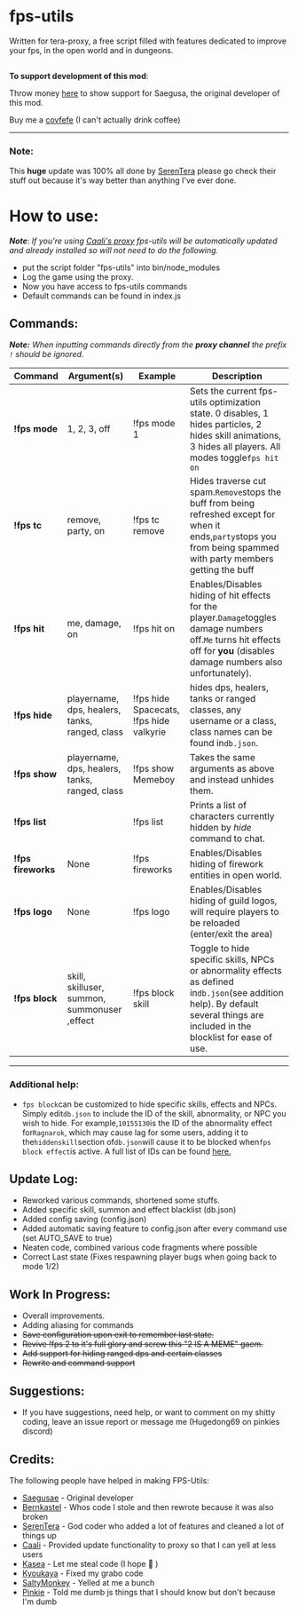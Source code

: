 # fps-utils

  Written for tera-proxy, a free script filled with features dedicated to improve your fps, in the open world and in dungeons.
  
  ##
  
  **To support development of this mod**:
  
  Throw money [here](https://www.patreon.com/saegusa) to show support for Saegusa, the original developer of this mod.
  
  Buy me a [covfefe](https://ko-fi.com/hugedong) (I can't actually drink coffee)
  ****

### Note:
This **huge** update was 100% all done by [SerenTera](https://github.com/SerenTera) please go check their stuff out because it's way better than anything I've ever done.

# How to use:
***Note***: *If you're using [Caali's proxy](https://discord.gg/maqBmJV) fps-utils will be automatically updated and already installed so will not need to do the following.*
* put the script folder "fps-utils" into bin/node_modules
* Log the game using the proxy.
* Now you have access to fps-utils commands
* Default commands can be found in index.js

## Commands:
***Note:*** *When inputting commands directly from the **proxy channel**  the prefix `!` should be ignored.*

Command | Argument(s) | Example | Description
---|---|---|---
**!fps mode** | 1, 2, 3, off | !fps mode 1| Sets the current fps-utils optimization state. 0 disables, 1 hides particles, 2 hides skill animations, 3 hides all players. All modes toggle`fps hit on`
**!fps tc** | remove, party, on | !fps tc remove | Hides traverse cut spam.`Remove`stops the buff from being refreshed except for when it ends,`party`stops you from being spammed with party members getting the buff
**!fps hit** | me, damage, on | !fps hit on | Enables/Disables hiding of hit effects for the player.`Damage`toggles damage numbers off.`Me` turns hit effects off for **you** (disables damage numbers also unfortunately).
**!fps hide** | playername, dps, healers, tanks, ranged, class | !fps hide Spacecats, !fps hide valkyrie |hides dps, healers, tanks or ranged classes, any username or a class, class names can be found in`db.json`.
**!fps show** | playername, dps, healers, tanks, ranged, class| !fps show Memeboy | Takes the same arguments as above and instead unhides them.
**!fps list** |  | !fps list |  Prints a list of characters currently hidden by *hide* command to chat.
**!fps fireworks** | None | !fps fireworks | Enables/Disables hiding of firework entities in open world.
**!fps logo** | None | !fps logo | Enables/Disables hiding of guild logos, will require players to be reloaded (enter/exit the area)
**!fps block**| skill, skilluser, summon, summonuser ,effect| !fps block skill| Toggle to hide specific skills, NPCs or abnormality effects as defined in`db.json`(see addition help). By default several things are included in the blocklist for ease of use.
****

### Additional help:
 - `fps block`can be customized to hide specific skills, effects and NPCs. Simply edit`db.json` to include the ID of the skill, abnormality, or NPC you wish to hide. For example,`10155130`is the ID of the abnormality effect for`Ragnarok`, which may cause lag for some users, adding it to the`hiddenskill`section of`db.json`will cause it to be blocked when`fps block effect`is active.  A full list of IDs can be found [here.](https://github.com/neowutran/TeraDpsMeterData/tree/7194b31b111c48963618067d32ae7cfeab9675bb)
## Update Log:
- Reworked various commands, shortened some stuffs.
- Added specific skill, summon and effect blacklist (db.json)
- Added config saving (config.json)
- Added automatic saving feature to config.json after every command use (set AUTO_SAVE to true)
- Neaten code, combined various code fragments where possible
- Correct Last state (Fixes respawning player bugs when going back to mode 1/2)
## Work In Progress:
* Overall improvements.
* Adding aliasing for commands
* ~~Save configuration upon exit to remember last state.~~
* ~~Revive !fps 2 to it's full glory and screw this "2 IS A MEME" gaem.~~
* ~~Add support for hiding ranged dps and certain classes~~
* ~~Rewrite and command support~~

## Suggestions:
* If you have suggestions, need help, or want to comment on my shitty coding, leave an issue report or message me (Hugedong69 on pinkies discord)

## Credits: 
The following people have helped in making FPS-Utils:
- [Saegusae](https://github.com/Saegusae/) - Original developer
- [Bernkastel](https://github.com/Bernkastel-0/) - Whos code I stole and then rewrote because it was also broken
- [SerenTera](https://github.com/SerenTera) - God coder who added a lot of features and cleaned a lot of things up
- [Caali](https://github.com/hackerman-caali/) - Provided update functionality to proxy so that I can yell at less users
- [Kasea](https://github.com/Kaseaa/) - Let me steal code (I hope :eyes: )
- [Kyoukaya](https://github.com/kyoukaya) - Fixed my grabo code
- [SaltyMonkey](https://github.com/SaltyMonkey) - Yelled at me a bunch
- [Pinkie](https://github.com/pinkipi/) - Told me dumb js things that I should know but don't because I'm dumb
